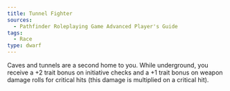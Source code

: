 ```yaml
---
title: Tunnel Fighter
sources:
  - Pathfinder Roleplaying Game Advanced Player's Guide
tags:
  - Race
type: dwarf
---
```


Caves and tunnels are a second home to you. While underground, you receive a +2 trait bonus on initiative checks and a +1 trait bonus on weapon damage rolls for critical hits (this damage is multiplied on a critical hit).

